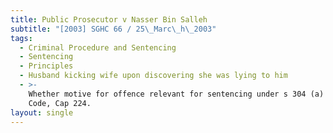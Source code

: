 ```yaml
---
title: Public Prosecutor v Nasser Bin Salleh
subtitle: "[2003] SGHC 66 / 25\_Marc\_h\_2003"
tags:
  - Criminal Procedure and Sentencing
  - Sentencing
  - Principles
  - Husband kicking wife upon discovering she was lying to him
  - >-
    Whether motive for offence relevant for sentencing under s 304 (a) Penal
    Code, Cap 224.
layout: single
---
```


